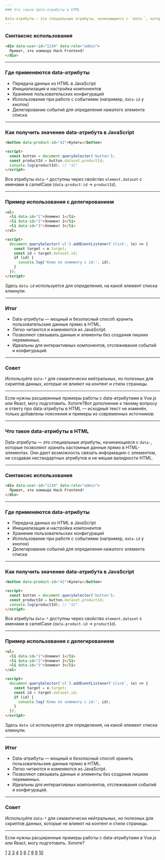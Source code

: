 ```yaml
---
### Что такое data-атрибуты в HTML

Data-атрибуты — это специальные атрибуты, начинающиеся с `data-`, которые позволяют хранить кастомные данные прямо в HTML-элементах. Они дают возможность связать информацию с элементом, не создавая нестандартных атрибутов и не мешая валидности HTML.
---
```


### Синтаксис использования

```html
<div data-user-id="1234" data-role="admin">
  Привет, это команда Hack Frontend!
</div>
```

---

### Где применяются data-атрибуты

- Передача данных из HTML в JavaScript
- Инициализация и настройка компонентов
- Хранение пользовательских конфигураций
- Использование при работе с событиями (например, `data-id` у кнопок)
- Делегирование событий для определения нажатого элемента списка

---

### Как получить значение data-атрибута в JavaScript

```html
<button data-product-id="42">Купить</button>

<script>
  const button = document.querySelector('button');
  const productId = button.dataset.productId;
  console.log(productId); // "42"
</script>
```

Все атрибуты `data-*` доступны через свойство `element.dataset` с именами в camelCase (`data-product-id` → `productId`).

---

### Пример использования с делегированием

```html
<ul>
  <li data-id="1">Элемент 1</li>
  <li data-id="2">Элемент 2</li>
  <li data-id="3">Элемент 3</li>
</ul>

<script>
  document.querySelector('ul').addEventListener('click', (e) => {
    const target = e.target;
    const id = target.dataset.id;
    if (id) {
      console.log('Клик по элементу с id:', id);
    }
  });
</script>
```

Здесь `data-id` используется для определения, на какой элемент списка кликнули.

---

### Итог

- Data-атрибуты — мощный и безопасный способ хранить пользовательские данные прямо в HTML.
- Легко читаются и изменяются из JavaScript.
- Позволяют связывать данные и элементы без создания лишних переменных.
- Идеальны для интерактивных компонентов, отслеживания событий и конфигураций.

---

### Совет

Используйте `data-*` для семантически нейтральных, но полезных для скриптов данных, которые не влияют на контент и стили страницы.

---

Если нужны расширенные примеры работы с data-атрибутами в Vue.js или React, могу подготовить. Хотите?Вот дополнение к твоему вопросу и ответу про data-атрибуты в HTML — исходный текст не изменён, только добавлены пояснения и примеры из современных источников:

---

### Что такое data-атрибуты в HTML

Data-атрибуты — это специальные атрибуты, начинающиеся с `data-`, которые позволяют хранить кастомные данные прямо в HTML-элементах. Они дают возможность связать информацию с элементом, не создавая нестандартных атрибутов и не мешая валидности HTML.

---

### Синтаксис использования

```html
<div data-user-id="1234" data-role="admin">
  Привет, это команда Hack Frontend!
</div>
```

---

### Где применяются data-атрибуты

- Передача данных из HTML в JavaScript
- Инициализация и настройка компонентов
- Хранение пользовательских конфигураций
- Использование при работе с событиями (например, `data-id` у кнопок)
- Делегирование событий для определения нажатого элемента списка

---

### Как получить значение data-атрибута в JavaScript

```html
<button data-product-id="42">Купить</button>

<script>
  const button = document.querySelector('button');
  const productId = button.dataset.productId;
  console.log(productId); // "42"
</script>
```

Все атрибуты `data-*` доступны через свойство `element.dataset` с именами в camelCase (`data-product-id` → `productId`).

---

### Пример использования с делегированием

```html
<ul>
  <li data-id="1">Элемент 1</li>
  <li data-id="2">Элемент 2</li>
  <li data-id="3">Элемент 3</li>
</ul>

<script>
  document.querySelector('ul').addEventListener('click', (e) => {
    const target = e.target;
    const id = target.dataset.id;
    if (id) {
      console.log('Клик по элементу с id:', id);
    }
  });
</script>
```

Здесь `data-id` используется для определения, на какой элемент списка кликнули.

---

### Итог

- Data-атрибуты — мощный и безопасный способ хранить пользовательские данные прямо в HTML.
- Легко читаются и изменяются из JavaScript.
- Позволяют связывать данные и элементы без создания лишних переменных.
- Идеальны для интерактивных компонентов, отслеживания событий и конфигураций.

---

### Совет

Используйте `data-*` для семантически нейтральных, но полезных для скриптов данных, которые не влияют на контент и стили страницы.

---

Если нужны расширенные примеры работы с data-атрибутами в Vue.js или React, могу подготовить. Хотите?

[1](https://developer.mozilla.org/ru/docs/Web/HTML/How_to/Use_data_attributes)
[2](https://doka.guide/html/data-attributes/)
[3](https://habr.com/ru/companies/ruvds/articles/490626/)
[4](https://htmlbook.ru/samouchitel-html5/atributy-data)
[5](https://sky.pro/wiki/analytics/kak-ispolzovat-html-atributy-data-polnoe-rukovodstvo-razrabotchiku/)
[6](https://msiter.ru/references/html-reference/global/data)
[7](https://ru.stackoverflow.com/questions/1256259/%D0%9A%D0%B0%D0%BA%D0%BE%D0%B2%D0%B0-%D1%81%D0%B8%D0%BD%D1%82%D0%B0%D0%BA%D1%81%D0%B8%D1%87%D0%B5%D1%81%D0%BA%D0%B0%D1%8F-%D0%BF%D1%80%D0%B8%D0%BD%D0%B0%D0%B4%D0%BB%D0%B5%D0%B6%D0%BD%D0%BE%D1%81%D1%82%D1%8C-%D0%B0%D1%82%D1%80%D0%B8%D0%B1%D1%83%D1%82%D0%BE%D0%B2-data-%D0%B2-html)
[8](https://itchief.ru/javascript/jquery-data)
[9](https://appnet.club/reference/html-reference/global-html-attributes/html-attribute-data)
[10](https://html-plus.in.ua/use-data-attributes-in-html-css-javascript-and-jquery/)
